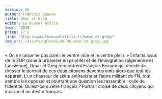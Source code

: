 ```yaml
---
version: 86
author: François Beaune
title: Omar et Greg
editor: Le Nouvel Attila
year: '2018'
price: 17 €
link: 'http://www.lenouvelattila.fr/omar-et-greg/'
img_src: /assets/uploads/am-86-omar-et-greg.jpg
---
```

« On ne raisonne pas pareil le ventre vide et le ventre plein. » Enfants
 issus de la ZUP (zone à urbaniser en priorité) et de l’immigration (algérienne
 et tunisienne), Omar et Greg rencontrent François Beaune
 qui décide de dresser le portrait de ces deux citoyens devenus amis
 alors que tout les séparait. L’un chasseur de skins antiraciste et l’autre militant du FN, tout semble les opposer et pourtant une question les
 rassemble : celle de l’identité. Qu’est-ce qu’être français ? Portrait
 croisé de deux citoyens qui incarnent un destin français.
